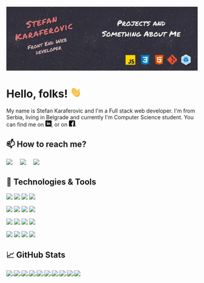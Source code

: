 <!--[![Header]()-- ubaciti link ka sajtu kad ga napravim-->
[![Header](https://raw.githubusercontent.com/stefank-29/stefank-29/master/readme_header.jpg "Header")](https://github.com/stefank-29)

# Hello, folks! <img src="https://raw.githubusercontent.com/stefank-29/stefank-29/master/wave.gif" width="30px">

My name is Stefan Karaferovic and I'm a Full stack web developer. I'm from Serbia, living in Belgrade and currently I'm Computer Science student. You can find me on [![LinkedIn][2.1]][2], or on [![Facebook][2.2]][3].

## 📫 How to reach me?
<p>
  <a href="mailto:stefankaraferovic@gmail.com?subject=Hello%20Stefan,%20From%20Github"><img src="https://img.shields.io/badge/gmail-%23D14836.svg?&style=for-the-badge&logo=gmail&logoColor=white" /></a>&nbsp;&nbsp;&nbsp;&nbsp;
<a target="_blank"href="https://www.linkedin.com/in/stefankaraferovic/"><img src="https://img.shields.io/badge/linkedin-%230077B5.svg?&style=for-the-badge&logo=linkedin&logoColor=white" /></a>&nbsp;&nbsp;&nbsp;&nbsp;
  <a target="_blank"href="https://www.facebook.com/stefan.karaferovic"><img src="https://img.shields.io/badge/facebook-%230077B5.svg?&style=for-the-badge&logo=facebook&logoColor=white" /></a>
</p>


## 🔧 Technologies & Tools
![](https://img.shields.io/badge/OS-Linux-informational?style=for-the-badge&logo=linux&logoColor=white&color=d97d27)
![](https://img.shields.io/badge/Editor-VSCode-informational?style=for-the-badge&logo=visual-studio-code&logoColor=white&color=1792ee)
![](https://img.shields.io/badge/Code-JavaScript-informational?style=for-the-badge&logo=javascript&logoColor=white&color=ebd407)
![](https://img.shields.io/badge/Code-Node.js-informational?style=for-the-badge&logo=node.js&logoColor=white&color=db4409)

![](https://img.shields.io/badge/Code-MongoDB-informational?style=for-the-badge&logo=mongodb&logoColor=white&color=db4409)
![](https://img.shields.io/badge/Code-CSS3-informational?style=for-the-badge&logo=css3&logoColor=white&color=187ad6)
![](https://img.shields.io/badge/Code-HTML5-informational?style=for-the-badge&logo=html5&logoColor=white&color=db4409)
![](https://img.shields.io/badge/Code-Python-informational?style=for-the-badge&logo=python&logoColor=white&color=db4409)


![](https://img.shields.io/badge/Tool-Git-informational?style=for-the-badge&logo=git&logoColor=white&color=ba1d18)
![](https://img.shields.io/badge/Code-Webpack-informational?style=for-the-badge&logo=webpack&logoColor=white&color=2bbc8a)
![](https://img.shields.io/badge/Linter-ESLint-informational?style=for-the-badge&logo=eslint&logoColor=white&color=4513c2)
![](https://img.shields.io/badge/Shell-Bash-informational?style=for-the-badge&logo=gnu-bash&logoColor=white&color=2e4536)

![](https://img.shields.io/badge/Code-Java-informational?style=for-the-badge&logo=java&logoColor=white&color=b03415)
![](https://img.shields.io/badge/Code-C++-informational?style=for-the-badge&logo=C%2B%2B&logoColor=white&color=5a1e9e)
![](https://img.shields.io/badge/Code-C-informational?style=for-the-badge&logo=c&logoColor=white&color=09549e)
![](https://img.shields.io/badge/Database-MSSQL-informational?style=for-the-badge&logo=microsoft-sql-server&logoColor=white&color=CC2927)


## &#x1f4c8; GitHub Stats

<a href='https://github.com/stefank-29'>
<img align="center" src="https://github-readme-stats.vercel.app/api/top-langs/?username=stefank-29&hide=coffeescript,ruby&theme=algolia" />
 </a>
<a href='https://github.com/stefank-29'>
<img align="center" src="https://github-readme-stats.vercel.app/api/?username=stefank-29&show_icons=true&theme=algolia" />
  </a>
<!--&hide=issues,contribs-->
  <a href="https://github.com/stefank-29/To-Do-List">
  <img align="center" src="https://github-readme-stats.vercel.app/api/pin/?username=stefank-29&repo=To-Do-List&theme=algolia" />
</a>
<a href="https://github.com/stefank-29/Restaurant-Site">
  <img align="center" src="https://github-readme-stats.vercel.app/api/pin/?username=stefank-29&repo=Restaurant-Site&theme=algolia" />
</a>
<a href="https://github.com/stefank-29/Tic-Tac-Toe">
  <img align="center" src="https://github-readme-stats.vercel.app/api/pin/?username=stefank-29&repo=Tic-Tac-Toe&theme=algolia" />
</a>
<a href="https://github.com/stefank-29/Portfolio-Website">
  <img align="center" src="https://github-readme-stats.vercel.app/api/pin/?username=stefank-29&repo=Portfolio-Website&theme=algolia" />
</a>
<a href="https://github.com/stefank-29/Calculator">
  <img align="center" src="https://github-readme-stats.vercel.app/api/pin/?username=stefank-29&repo=Calculator&theme=algolia" />
</a>
<a href="https://github.com/stefank-29/ETCH-A-SKETCH">
  <img align="center" src="https://github-readme-stats.vercel.app/api/pin/?username=stefank-29&repo=ETCH-A-SKETCH&theme=algolia" />
</a>
<a href="https://github.com/stefank-29/Library">
  <img align="center" src="https://github-readme-stats.vercel.app/api/pin/?username=stefank-29&repo=Library&theme=algolia" />
</a>
<a href="https://github.com/stefank-29/Pomodoro-Timer">
  <img align="center" src="https://github-readme-stats.vercel.app/api/pin/?username=stefank-29&repo=Pomodoro-Timer&theme=algolia" />
</a>

  


<!--links for to accounts-->
[1]: https://github.com/stefank-29
[2]: https://www.linkedin.com/in/stefankaraferovic/
[3]: https://www.facebook.com/stefan.karaferovic

<!--icons for bio-->
[2.1]: https://raw.githubusercontent.com/stefank-29/stefank-29/master/linkedin-16x16.png
[2.2]: https://raw.githubusercontent.com/stefank-29/stefank-29/master/facebook-16x16.png

<!--
**stefank-29/stefank-29** is a ✨ _special_ ✨ repository because its `README.md` (this file) appears on your GitHub profile.

Here are some ideas to get you started:

- 🔭 I’m currently working on ...
- 🌱 I’m currently learning ...
- 👯 I’m looking to collaborate on ...
- 🤔 I’m looking for help with ...
- 💬 Ask me about ...
- 📫 How to reach me: ...
- 😄 Pronouns: ...
- ⚡ Fun fact: ...
-->
